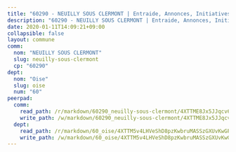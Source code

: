 ```yaml
---
title: "60290 - NEUILLY SOUS CLERMONT | Entraide, Annonces, Initiatives"
description: "60290 - NEUILLY SOUS CLERMONT | Entraide, Annonces, Initiatives"
date: 2020-01-11T14:09:21+09:00
collapsible: false
layout: commune
comm:
  nom: "NEUILLY SOUS CLERMONT"
  slug: neuilly-sous-clermont
  cp: "60290"
dept:
  nom: "Oise"
  slug: oise
  num: "60"
peerpad:
  comm:
    read_path: /r/markdown/60290_neuilly-sous-clermont/4XTTME8Jx5JJqcv6UWgnNsaiWCP1N4Z1An4fGTHYNAbvo4WMo
    write_path: /w/markdown/60290_neuilly-sous-clermont/4XTTME8Jx5JJqcv6UWgnNsaiWCP1N4Z1An4fGTHYNAbvo4WMo-K3TgUiNEGv246aThKt7hhqABeQn4mfz2bt91z2uDx7KhfG9Ehhx1F61hpjujcwSgNbEbWeJxnQa264BLhKrHd1udLSxsDVxeU3w3fWfc848Z1ZjjjYDvQYB98vi9uJpr9ECJZAkH
  dept:
    read_path: /r/markdown/60_oise/4XTTM5v4LHVeShD8pzKwbruMASSzGXUvKwGPyPNR6Aq6aruGY
    write_path: /w/markdown/60_oise/4XTTM5v4LHVeShD8pzKwbruMASSzGXUvKwGPyPNR6Aq6aruGY-K3TgTfEPmBuMGxs3WizC7aafmuSUvuvwsE7nM986pS4fEczEhokrfL1mXNtU722XatpEcDhfhLf5xd24JkCKBD4DcQHeF5CYjEkAVzDN3PuQerZfYGZ5zy2XFcJNh2Z1pYjLoQTn
---
```


